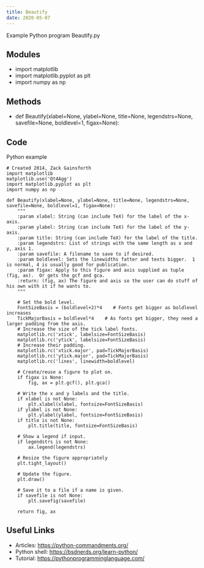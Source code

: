 ```yaml
---
title: Beautify
date: 2020-05-07
---
```

Example Python program Beautify.py

## Modules

* import matplotlib
* import matplotlib.pyplot as plt
* import numpy as np

## Methods

* def Beautify(xlabel=None, ylabel=None, title=None, legendstrs=None, savefile=None, boldlevel=1, figax=None):

## Code

Python example

    # Created 2014, Zack Gainsforth
    import matplotlib
    matplotlib.use('Qt4Agg')
    import matplotlib.pyplot as plt
    import numpy as np
    
    def Beautify(xlabel=None, ylabel=None, title=None, legendstrs=None, savefile=None, boldlevel=1, figax=None):
        """
        :param xlabel: String (can include TeX) for the label of the x-axis.
        :param ylabel: String (can include TeX) for the label of the y-axis.
        :param title: String (can include TeX) for the label of the title.
        :param legendstrs: List of strings with the same length as x and y, axis 1.
        :param savefile: A filename to save to if desired.
        :param boldlevel: Sets the linewidths fatter and texts bigger.  1 is normal, 4 is usually good for publication.
        :param figax: Apply to this figure and axis supplied as tuple (fig, ax).  Or gets the gcf and gca.
        :return: (fig, ax) The figure and axis so the user can do stuff of his own with it if he wants to.
        """
     
        # Set the bold level.
        FontSizeBasis = (boldlevel+2)*4    # Fonts get bigger as boldlevel increases
        TickMajorBasis = boldlevel*4    # As fonts get bigger, they need a larger padding from the axis.
        # Increase the size of the tick label fonts.
        matplotlib.rc('xtick', labelsize=FontSizeBasis)
        matplotlib.rc('ytick', labelsize=FontSizeBasis)
        # Increase their padding.
        matplotlib.rc('xtick.major', pad=TickMajorBasis)
        matplotlib.rc('ytick.major', pad=TickMajorBasis)
        matplotlib.rc('lines', linewidth=boldlevel)
        
        # Create/reuse a figure to plot on.
        if figax is None:
            fig, ax = plt.gcf(), plt.gca()        
     
        # Write the x and y labels and the title.
        if xlabel is not None:
            plt.xlabel(xlabel, fontsize=FontSizeBasis)
        if ylabel is not None:
            plt.ylabel(ylabel, fontsize=FontSizeBasis)
        if title is not None:
            plt.title(title, fontsize=FontSizeBasis)
     
        # Show a legend if input.
        if legendstrs is not None:
            ax.legend(legendstrs)
     
        # Resize the figure appropriately
        plt.tight_layout()
        
        # Update the figure.
        plt.draw()
     
        # Save it to a file if a name is given.
        if savefile is not None:
            plt.savefig(savefile)
     
        return fig, ax
    
    

## Useful Links

- Articles: https://python-commandments.org/
- Python shell: https://bsdnerds.org/learn-python/
- Tutorial: https://pythonprogramminglanguage.com/
